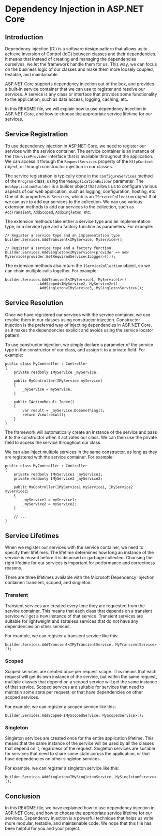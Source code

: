 Dependency Injection in ASP.NET Core
====================================

Introduction
------------

Dependency injection (DI) is a software design pattern that allows us to achieve Inversion of Control (IoC) between classes and their dependencies. It means that instead of creating and managing the dependencies ourselves, we let the framework handle them for us. This way, we can focus on the business logic of our classes and make them more loosely coupled, testable, and maintainable.

ASP.NET Core supports dependency injection out of the box, and provides a built-in service container that we can use to register and resolve our services. A service is any class or interface that provides some functionality to the application, such as data access, logging, caching, etc.

In this README file, we will explain how to use dependency injection in ASP.NET Core, and how to choose the appropriate service lifetime for our services.

Service Registration
--------------------

To use dependency injection in ASP.NET Core, we need to register our services with the service container. The service container is an instance of the `IServiceProvider` interface that is available throughout the application. We can access it through the `RequestServices` property of the `HttpContext` object, or through constructor injection in our classes.

The service registration is typically done in the `ConfigureServices` method of the `Program` class, using the `WebApplicationBuilder` parameter. The `WebApplicationBuilder` is a builder object that allows us to configure various aspects of our web application, such as logging, configuration, hosting, etc. One of its properties is `Services`, which is an `IServiceCollection` object that we can use to add our services to the collection. We can use various extension methods to add our services to the collection, such as `AddTransient`, `AddScoped`, `AddSingleton`, etc.

The extension methods take either a service type and an implementation type, or a service type and a factory function as parameters. For example:

```
// Register a service type and an implementation type
builder.Services.AddTransient<IMyService, MyService>();

// Register a service type and a factory function
builder.Services.AddSingleton<IMyService>(provider => new MyService(provider.GetRequiredService<ILogger>()));

```

The extension methods also return the `IServiceCollection` object, so we can chain multiple calls together. For example:

```
builder.Services.AddTransient<IMyService1, MyService1>()
               .AddScoped<IMyService2, MyService2>()
               .AddSingleton<IMyService3, MySingletonService>();

```

Service Resolution
------------------

Once we have registered our services with the service container, we can resolve them in our classes using constructor injection. Constructor injection is the preferred way of injecting dependencies in ASP.NET Core, as it makes the dependencies explicit and avoids using the service locator pattern.

To use constructor injection, we simply declare a parameter of the service type in the constructor of our class, and assign it to a private field. For example:

```
public class MyController : Controller
{
    private readonly IMyService _myService;

    public MyController(IMyService myService)
    {
        _myService = myService;
    }

    public IActionResult Index()
    {
        var result = _myService.DoSomething();
        return View(result);
    }
}

```

The framework will automatically create an instance of the service and pass it to the constructor when it activates our class. We can then use the private field to access the service throughout our class.

We can also inject multiple services in the same constructor, as long as they are registered with the service container. For example:

```
public class MyController : Controller
{
    private readonly IMyService1 _myService1;
    private readonly IMyService2 _myService2;

    public MyController(IMyService1 myService1, IMyService2 myService2)
    {
        _myService1 = myService1;
        _myService2 = myService2;
    }

    // ...
}

```

Service Lifetimes
-----------------

When we register our services with the service container, we need to specify their lifetimes. The lifetime determines how long an instance of the service is reused before it is disposed or garbage collected. Choosing the right lifetime for our services is important for performance and correctness reasons.

There are three lifetimes available with the Microsoft Dependency Injection container: transient, scoped, and singleton.

### Transient

Transient services are created every time they are requested from the service container. This means that each class that depends on a transient service will get a new instance of that service. Transient services are suitable for lightweight and stateless services that do not have any dependencies on other services.

For example, we can register a transient service like this:

```
builder.Services.AddTransient<IMyTransientService, MyTransientService>();

```

### Scoped

Scoped services are created once per request scope. This means that each request will get its own instance of the service, but within the same request, multiple classes that depend on a scoped service will get the same instance of that service. Scoped services are suitable for services that need to maintain some state per request, or that have dependencies on other scoped services.

For example, we can register a scoped service like this:

```
builder.Services.AddScoped<IMyScopedService, MyScopedService>();

```

### Singleton

Singleton services are created once for the entire application lifetime. This means that the same instance of the service will be used by all the classes that depend on it, regardless of the request. Singleton services are suitable for services that need to share some state across the application, or that have dependencies on other singleton services.

For example, we can register a singleton service like this:

```
builder.Services.AddSingleton<IMySingletonService, MySingletonService>();

```

Conclusion
----------

In this README file, we have explained how to use dependency injection in ASP.NET Core, and how to choose the appropriate service lifetime for our services. Dependency injection is a powerful technique that helps us write more modular, testable, and maintainable code. We hope that this file has been helpful for you and your project.
